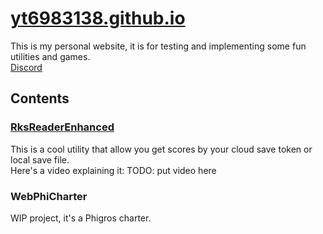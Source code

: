 # [yt6983138.github.io](yt6983138.github.io)
This is my personal website, it is for testing and implementing some fun utilities and games. <br/>
[Discord](https://discord.gg/k63XF9cmtD)
## Contents
### [RksReaderEnhanced](https://yt6983138.github.io/RksReaderEnhanced/index.html)
This is a cool utility that allow you get scores by your cloud save token or local save file. <br/>
Here's a video explaining it:
TODO: put video here

### WebPhiCharter
WIP project, it's a Phigros charter.